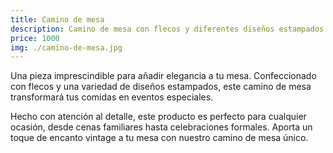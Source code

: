 ```yaml
---
title: Camino de mesa
description: Camino de mesa con flecos y diferentes diseños estampados
price: 1000
img: ./camino-de-mesa.jpg
---
```


Una pieza imprescindible para añadir elegancia a tu mesa. Confeccionado con flecos y una variedad de diseños estampados, este camino de mesa transformará tus comidas en eventos especiales.

Hecho con atención al detalle, este producto es perfecto para cualquier ocasión, desde cenas familiares hasta celebraciones formales. Aporta un toque de encanto vintage a tu mesa con nuestro camino de mesa único.
